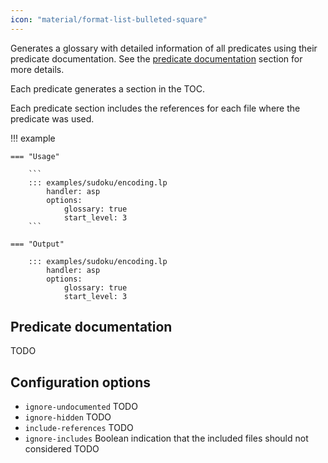 ```yaml
---
icon: "material/format-list-bulleted-square"
---
```


Generates a glossary with detailed information of all predicates using their predicate documentation. See the [predicate documentation](#predicate-documentation) section for more details.

Each predicate generates a section in the TOC.

Each predicate section includes the references for each file where the predicate was used.

!!! example

    === "Usage"

        ```
        ::: examples/sudoku/encoding.lp
            handler: asp
            options:
                glossary: true
                start_level: 3
        ```

    === "Output"

        ::: examples/sudoku/encoding.lp
            handler: asp
            options:
                glossary: true
                start_level: 3


## Predicate documentation

TODO


## Configuration options

- `ignore-undocumented` TODO
- `ignore-hidden` TODO
- `include-references` TODO
- `ignore-includes` Boolean indication that the included files should not considered TODO

